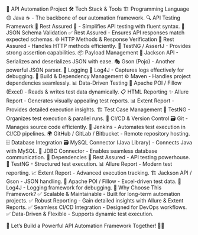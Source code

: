🚀 API Automation Project
🛠️ Tech Stack & Tools
🏗️ Programming Language
🟡 Java ☕ - The backbone of our automation framework.
🔍 API Testing Framework
🚀 Rest Assured 🤖 - Simplifies API testing with fluent syntax.
📜 JSON Schema Validation
✅ Rest Assured - Ensures API responses match expected schemas.
🌐 HTTP Methods & Response Verification
📡 Rest Assured - Handles HTTP methods efficiently.
📌 TestNG / AssertJ - Provides strong assertion capabilities.
📦 Payload Management
🦸 Jackson API - Serializes and deserializes JSON with ease.
🎭 Gson (Pojo) - Another powerful JSON parser.
📜 Logging
📄 Log4J - Captures logs effectively for debugging.
🔗 Build & Dependency Management
⚙️ Maven - Handles project dependencies seamlessly.
📊 Data-Driven Testing
📑 Apache POI / Fillow (Excel) - Reads & writes test data dynamically.
📋 HTML Reporting
✨ Allure Report - Generates visually appealing test reports.
📊 Extent Report - Provides detailed execution insights.
🏗️ Test Case Management
🎯 TestNG - Organizes test execution & parallel runs.
🔄 CI/CD & Version Control
🗃️ Git - Manages source code efficiently.
🚦 Jenkins - Automates test execution in CI/CD pipelines.
🌍 GitHub / GitLab / Bitbucket - Remote repository hosting.
🗄️ Database Integration
🗃️ MySQL Connector (Java Library) - Connects Java with MySQL.
🔌 JDBC Connector - Enables seamless database communication.
🔗 Dependencies
🚀 Rest Assured - API testing powerhouse.
🧪 TestNG - Structured test execution.
📊 Allure Report - Modern test reporting.
📈 Extent Report - Advanced execution tracking.
🏗️ Jackson API / Gson - JSON handling.
📄 Apache POI / Fillow - Excel-driven test data.
📜 Log4J - Logging framework for debugging.
🚀 Why Choose This Framework?
✅ Scalable & Maintainable - Built for long-term automation projects.
✅ Robust Reporting - Gain detailed insights with Allure & Extent Reports.
✅ Seamless CI/CD Integration - Designed for DevOps workflows.
✅ Data-Driven & Flexible - Supports dynamic test execution.

🎯 Let’s Build a Powerful API Automation Framework Together! 💪✨
